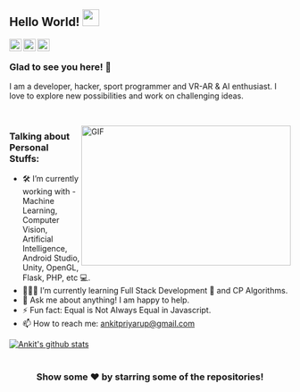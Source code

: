 ## Hello World! <img src="https://raw.githubusercontent.com/ankitpriyarup/ankitpriyarup/master/gifs/Hi.gif" width="30px"></h2>

<a href="https://www.linkedin.com/in/ankitpriyarup/">
  <img align="left" width="22px" src="https://cdn.jsdelivr.net/npm/simple-icons@v3/icons/linkedin.svg" />
</a>
<a href="https://codeforces.com/profile/ankitpriyarup">
  <img align="left" width="22px" src="https://cdn.jsdelivr.net/npm/simple-icons@v3/icons/codeforces.svg" />
</a>
<a href="https://www.codechef.com/users/ankit_priyarup">
  <img align="left" width="22px" src="https://cdn.jsdelivr.net/npm/simple-icons@v3/icons/codechef.svg" />
</a>

<br />

### Glad to see you here! 🤩

I am a developer, hacker, sport programmer and VR-AR & AI enthusiast. I love to explore new possibilities and work on challenging ideas.

<br />

<img align="right" height="250" width="375" alt="GIF" src="https://raw.githubusercontent.com/ankitpriyarup/ankitpriyarup/master/gifs/
gif" />

### Talking about Personal Stuffs:

- 🛠 I’m currently working with - Machine Learning, Computer Vision, Artificial Intelligence, Android Studio, Unity, OpenGL, Flask, PHP, etc 💻.
- 👨🏻‍💻 I’m currently learning Full Stack Development 🚀 and CP Algorithms.
- 💬 Ask me about anything! I am happy to help.
- ⚡ Fun fact: Equal is Not Always Equal in Javascript.
- 📫 How to reach me: ankitpriyarup@gmail.com

[![Ankit's github stats](https://github-readme-stats.vercel.app/api?username=ankitpriyarup)](https://github.com/ankitpriyarup/github-readme-stats)


#

<div align="center">

### Show some ❤️ by starring some of the repositories!

</div>
